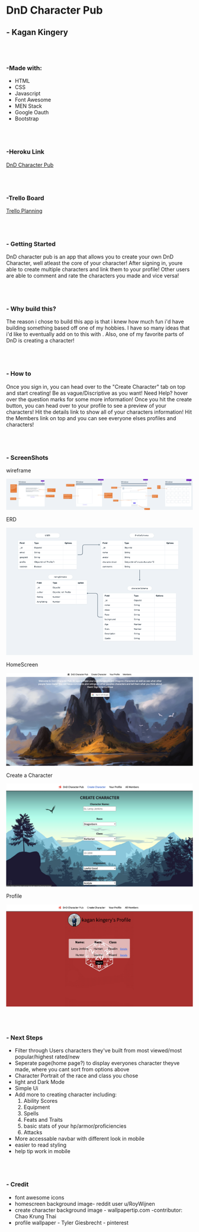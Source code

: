 <h1> DnD Character Pub </h1>

<h2> - Kagan Kingery</h2>

</br><br>

<h3>-Made with:</h3>
<ul>
  <li>HTML</li>
  <li>CSS</li>
  <li>Javascript</li>
  <li>Font Awesome</li>
  <li>MEN Stack</li>
  <li>Google Oauth</li>
  <li>Bootstrap</li>
</ul>

<br><br>

<h3>-Heroku Link</h3>
<a href="https://dnd-character-pub-k.herokuapp.com/">DnD Character Pub</a>

<br><br>

<h3>-Trello Board</h3>
<a href="https://trello.com/b/XuGeblDg/dnd-character-pub">Trello Planning</a>

<br><br>

<h3>- Getting Started</h3>
<p> DnD character pub is an app that allows you to create your own DnD Character, well atleast the core of your character! After signing in, youre able to create multiple characters and link them to your profile! Other users are able to comment and rate the characters you made and vice versa! </p>

<br><br>

<h3>- Why build this?</h3>
<p>The reason i chose to build this app is that i knew how much fun i'd have building something based off one of my hobbies. I have so many ideas that i'd like to eventually add on to this with . Also, one of my favorite parts of DnD is creating a character!</p>

<br><br>

<h3>- How to</h3>
<p>Once you sign in, you can head over to the "Create Character" tab on top and start creating! Be as vague/Discriptive as you want! Need Help? hover over the question marks for some more information! Once you hit the create button, you can head over to your profile to see a preview of your characters! Hit the details link to show all of your characters information! Hit the Members link on top and you can see everyone elses profiles and characters!</p>

<br><br>

<h3>- ScreenShots </h3>
<p>wireframe</p>
<img src="public/images/addImages/wireframe.png">
<br>
<p>ERD</p>
<img src="public/images/addImages/erd.png">
<br>
<p>HomeScreen</p>
<img src="public/images/addImages/home.png">
<p>Create a Character</p>
<img src="public/images/addImages/create.png">
<p>Profile</p>
<img src="public/images/addImages/profile.png">

<br><br>

<h3>- Next Steps</h3>
<ul>
  <li>Filter through Users characters they've built from most viewed/most popular/highest rated/new</li>
  <li>Seperate page(home page?) to display everyones character theyve made, where you cant sort from options above</li>
  <li>Character Portrait of the race and class you chose</li>
  <li>light and Dark Mode</li>
  <li>Simple Ui</li>
  <li>Add more to creating character including:
    <ol>
      <li>Ability Scores</li>
      <li>Equipment</li>
      <li>Spells</li>
      <li>Feats and Traits</li>
      <li>basic stats of your hp/armor/proficiencies</li>
      <li>Attacks</li>
    </ol>
    <li> More accessable navbar with different look in mobile</li>
    <li> easier to read styling</li>
    <li>help tip work in mobile</li>
</ul>

<br><br>

<h3>- Credit</h3>
<ul>
  <li>font awesome icons</li>
  <li>homescreen background image- reddit user u/RoyWijnen</li>
  <li>create character background image - wallpapertip.com -contributor: Chao Krung Thai</li>
  <li> profile wallpaper - Tyler Giesbrecht - pinterest</li>

</ul>